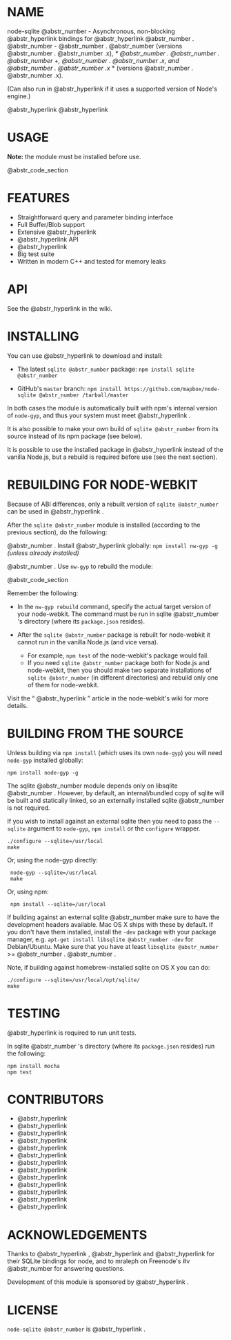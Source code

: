 # NAME

node-sqlite @abstr_number - Asynchronous, non-blocking @abstr_hyperlink bindings for @abstr_hyperlink @abstr_number . @abstr_number - @abstr_number . @abstr_number (versions @abstr_number . @abstr_number .x), _* @abstr_number . @abstr_number . @abstr_number +, @abstr_number . @abstr_number .x, and @abstr_number . @abstr_number .x_ * (versions @abstr_number . @abstr_number .x).

(Can also run in @abstr_hyperlink if it uses a supported version of Node's engine.)

@abstr_hyperlink @abstr_hyperlink 

# USAGE

**Note:** the module must be installed before use.

@abstr_code_section 

# FEATURES

  * Straightforward query and parameter binding interface
  * Full Buffer/Blob support
  * Extensive @abstr_hyperlink 
  * @abstr_hyperlink API
  * @abstr_hyperlink 
  * Big test suite
  * Written in modern C++ and tested for memory leaks



# API

See the @abstr_hyperlink in the wiki.

# INSTALLING

You can use @abstr_hyperlink to download and install:

  * The latest `sqlite @abstr_number` package: `npm install sqlite @abstr_number`

  * GitHub's `master` branch: `npm install https://github.com/mapbox/node-sqlite @abstr_number /tarball/master`




In both cases the module is automatically built with npm's internal version of `node-gyp`, and thus your system must meet @abstr_hyperlink .

It is also possible to make your own build of `sqlite @abstr_number` from its source instead of its npm package (see below).

It is possible to use the installed package in @abstr_hyperlink instead of the vanilla Node.js, but a rebuild is required before use (see the next section).

# REBUILDING FOR NODE-WEBKIT

Because of ABI differences, only a rebuilt version of `sqlite @abstr_number` can be used in @abstr_hyperlink .

After the `sqlite @abstr_number` module is installed (according to the previous section), do the following:

@abstr_number . Install @abstr_hyperlink globally: `npm install nw-gyp -g` _(unless already installed)_

@abstr_number . Use `nw-gyp` to rebuild the module:

@abstr_code_section 

Remember the following:

  * In the `nw-gyp rebuild` command, specify the actual target version of your node-webkit. The command must be run in sqlite @abstr_number 's directory (where its `package.json` resides).

  * After the `sqlite @abstr_number` package is rebuilt for node-webkit it cannot run in the vanilla Node.js (and vice versa).

    * For example, `npm test` of the node-webkit's package would fail.
    * If you need `sqlite @abstr_number` package both for Node.js and node-webkit, then you should make two separate installations of `sqlite @abstr_number` (in different directories) and rebuild only one of them for node-webkit.



Visit the “ @abstr_hyperlink ” article in the node-webkit's wiki for more details.

# BUILDING FROM THE SOURCE

Unless building via `npm install` (which uses its own `node-gyp`) you will need `node-gyp` installed globally:
    
    
    npm install node-gyp -g
    

The sqlite @abstr_number module depends only on libsqlite @abstr_number . However, by default, an internal/bundled copy of sqlite will be built and statically linked, so an externally installed sqlite @abstr_number is not required.

If you wish to install against an external sqlite then you need to pass the `--sqlite` argument to `node-gyp`, `npm install` or the `configure` wrapper.
    
    
    ./configure --sqlite=/usr/local
    make
    

Or, using the node-gyp directly:
    
    
     node-gyp --sqlite=/usr/local
     make
    

Or, using npm:
    
    
     npm install --sqlite=/usr/local
    

If building against an external sqlite @abstr_number make sure to have the development headers available. Mac OS X ships with these by default. If you don't have them installed, install the `-dev` package with your package manager, e.g. `apt-get install libsqlite @abstr_number -dev` for Debian/Ubuntu. Make sure that you have at least `libsqlite @abstr_number` >= @abstr_number . @abstr_number .

Note, if building against homebrew-installed sqlite on OS X you can do:
    
    
    ./configure --sqlite=/usr/local/opt/sqlite/
    make
    

# TESTING

@abstr_hyperlink is required to run unit tests.

In sqlite @abstr_number 's directory (where its `package.json` resides) run the following:
    
    
    npm install mocha
    npm test
    

# CONTRIBUTORS

  * @abstr_hyperlink 
  * @abstr_hyperlink 
  * @abstr_hyperlink 
  * @abstr_hyperlink 
  * @abstr_hyperlink 
  * @abstr_hyperlink 
  * @abstr_hyperlink 
  * @abstr_hyperlink 
  * @abstr_hyperlink 
  * @abstr_hyperlink 
  * @abstr_hyperlink 
  * @abstr_hyperlink 
  * @abstr_hyperlink 



# ACKNOWLEDGEMENTS

Thanks to @abstr_hyperlink , @abstr_hyperlink and @abstr_hyperlink for their SQLite bindings for node, and to mraleph on Freenode's #v @abstr_number for answering questions.

Development of this module is sponsored by @abstr_hyperlink .

# LICENSE

`node-sqlite @abstr_number` is @abstr_hyperlink .
